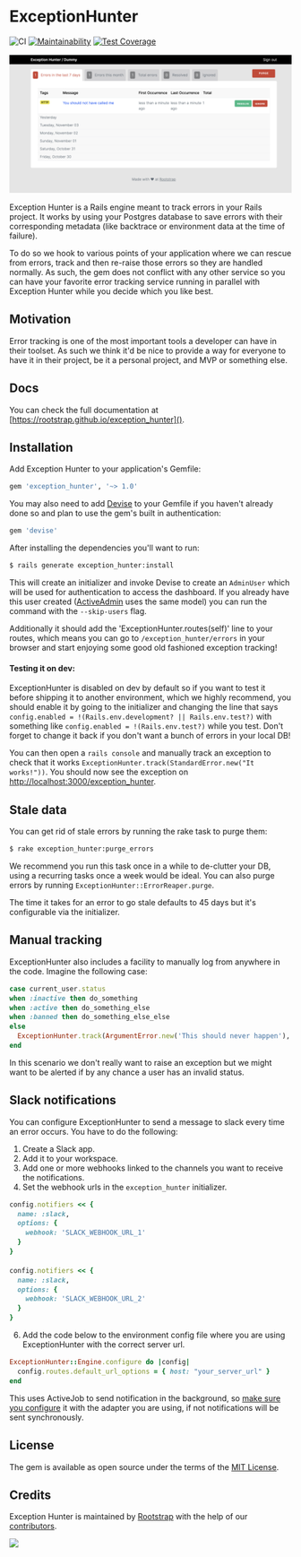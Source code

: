 # ExceptionHunter

![CI](https://github.com/rootstrap/exception_hunter/workflows/Rails%20tests/badge.svg)
[![Maintainability](https://api.codeclimate.com/v1/badges/86f6aaa2377c894f8ee4/maintainability)](https://codeclimate.com/github/rootstrap/exception_hunter/maintainability)
[![Test Coverage](https://api.codeclimate.com/v1/badges/86f6aaa2377c894f8ee4/test_coverage)](https://codeclimate.com/github/rootstrap/exception_hunter/test_coverage)

![Index screenshot](docs/index-screenshot.png)

Exception Hunter is a Rails engine meant to track errors in your Rails project. It works
by using your Postgres database to save errors with their corresponding metadata (like backtrace
or environment data at the time of failure).

To do so we hook to various points of your application where we can rescue from errors, track and
then re-raise those errors so they are handled normally. As such, the gem does not conflict with any
other service so you can have your favorite error tracking service running in parallel with Exception Hunter
while you decide which you like best.

## Motivation

Error tracking is one of the most important tools a developer can have in their toolset. As such
we think it'd be nice to provide a way for everyone to have it in their project, be it a personal
project, and MVP or something else.

## Docs

You can check the full documentation at [https://rootstrap.github.io/exception_hunter]().

## Installation
Add Exception Hunter to your application's Gemfile:

```ruby
gem 'exception_hunter', '~> 1.0'
```

You may also need to add [Devise](https://github.com/heartcombo/devise) to your Gemfile
if you haven't already done so and plan to use the gem's built in authentication:

```ruby
gem 'devise'
```

After installing the dependencies you'll want to run:

```bash
$ rails generate exception_hunter:install
```

This will create an initializer and invoke Devise to
create an `AdminUser` which will be used for authentication to access the dashboard. If you already
have this user created ([ActiveAdmin](https://github.com/activeadmin/activeadmin) uses the same model)
you can run the command with the `--skip-users` flag.

Additionally it should add the 'ExceptionHunter.routes(self)' line to your routes, which means you can go to
`/exception_hunter/errors` in your browser and start enjoying some good old fashioned exception tracking!

#### Testing it on dev:

ExceptionHunter is disabled on dev by default so if you want to test it before shipping it to another
environment, which we highly recommend, you should enable it by going to the initializer and changing the
line that says `config.enabled = !(Rails.env.development? || Rails.env.test?)` with something like
`config.enabled = !(Rails.env.test?)` while you test. Don't forget to change it back if you don't
want a bunch of errors in your local DB!

You can then open a `rails console` and manually track an exception to check that it
works `ExceptionHunter.track(StandardError.new("It works!"))`. You should now see the exception
on [http://localhost:3000/exception_hunter]().


## Stale data

You can get rid of stale errors by running the rake task to purge them:

```bash
$ rake exception_hunter:purge_errors
```

We recommend you run this task once in a while to de-clutter your DB, using a recurring tasks once
a week would be ideal. You can also purge errors by running `ExceptionHunter::ErrorReaper.purge`.

The time it takes for an error to go stale defaults to 45 days but it's configurable via the initializer.

## Manual tracking

ExceptionHunter also includes a facility to manually log from anywhere in the code. Imagine the following case:

```ruby
case current_user.status
when :inactive then do_something
when :active then do_something_else
when :banned then do_something_else_else
else
  ExceptionHunter.track(ArgumentError.new('This should never happen'), custom_data: { status: current_user.status }, current_user: user)
end
```

In this scenario we don't really want to raise an exception but we might want to be alerted if by any chance a user
has an invalid status.

## Slack notifications

You can configure ExceptionHunter to send a message to slack every time an error occurs.
You have to do the following:

1. Create a Slack app.
2. Add it to your workspace.
3. Add one or more webhooks linked to the channels you want to receive the notifications.
4. Set the webhook urls in the `exception_hunter` initializer.

```ruby
config.notifiers << {
  name: :slack,
  options: {
    webhook: 'SLACK_WEBHOOK_URL_1'
  }
}

config.notifiers << {
  name: :slack,
  options: {
    webhook: 'SLACK_WEBHOOK_URL_2'
  }
}
```

6. Add the code below to the environment config file where you are using ExceptionHunter with the correct server url.

```ruby
ExceptionHunter::Engine.configure do |config|
  config.routes.default_url_options = { host: "your_server_url" }
end
```

This uses ActiveJob to send notification in the background, so [make sure you configure](https://guides.rubyonrails.org/active_job_basics.html#setting-the-backend) it with the adapter you are using, if not notifications will be sent synchronously.

## License
The gem is available as open source under the terms of the [MIT License](https://opensource.org/licenses/MIT).

## Credits

Exception Hunter is maintained by [Rootstrap](http://www.rootstrap.com) with
the help of our [contributors](https://github.com/rootstrap/exception_hunter/contributors).

[<img src="https://s3-us-west-1.amazonaws.com/rootstrap.com/img/rs.png" width="100"/>](http://www.rootstrap.com)
